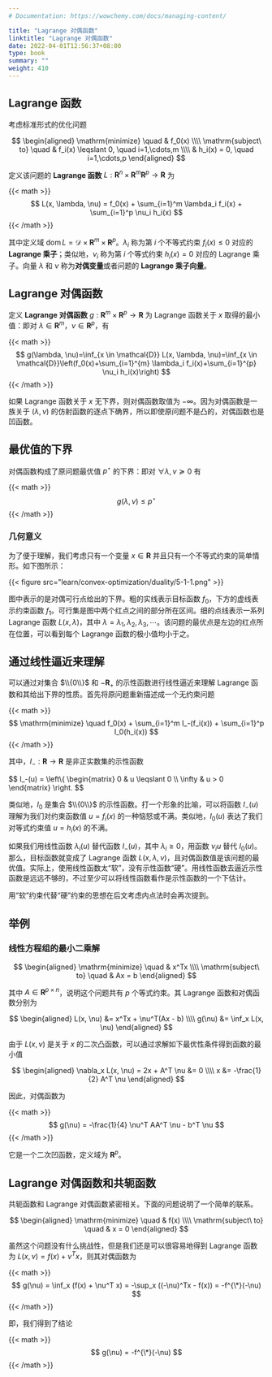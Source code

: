 ```yaml
---
# Documentation: https://wowchemy.com/docs/managing-content/

title: "Lagrange 对偶函数"
linktitle: "Lagrange 对偶函数"
date: 2022-04-01T12:56:37+08:00
type: book
summary: ""
weight: 410
---
```


<!--more-->

## Lagrange 函数

考虑标准形式的优化问题

$$
\begin{aligned}
    \mathrm{minimize} \quad & f_0(x) \\\\
    \mathrm{subject\ to} \quad & f_i(x) \leqslant 0, \quad i=1,\cdots,m \\\\
    & h_i(x) = 0, \quad i=1,\cdots,p
\end{aligned}
$$

定义该问题的 **Lagrange 函数** $L: \mathbf{R}^n \times \mathbf{R}^m \mathbf{R}^p \rightarrow \mathbf{R}$ 为

{{< math >}}
$$
L(x, \lambda, \nu) = f_0(x) + \sum_{i=1}^m \lambda_i f_i(x) + \sum_{i=1}^p \nu_i h_i(x)
$$
{{< /math >}}

其中定义域 $\operatorname{dom} L = \mathcal{D} \times \mathbf{R}^m \times \mathbf{R}^p$。$\lambda_i$ 称为第 $i$ 个不等式约束 $f_i(x) \leqslant 0$ 对应的 **Lagrange 乘子**；类似地，$\nu_i$ 称为第 $i$ 个等式约束 $h_i(x) = 0$ 对应的 Lagrange 乘子。向量 $\lambda$ 和 $\nu$ 称为**对偶变量**或者问题的 **Lagrange 乘子向量**。

## Lagrange 对偶函数

定义 **Lagrange 对偶函数** $g: \mathbf{R}^m \times \mathbf{R}^p \rightarrow \mathbf{R}$ 为 Lagrange 函数关于 $x$ 取得的最小值：即对 $\lambda \in \mathbf{R}^m$，$\nu \in \mathbf{R}^p$，有

{{< math >}}
$$
g(\lambda, \nu)=\inf_{x \in \mathcal{D}} L(x, \lambda, \nu)=\inf_{x \in \mathcal{D}}\left(f_0(x)+\sum_{i=1}^{m} \lambda_i f_i(x)+\sum_{i=1}^{p} \nu_i h_i(x)\right)
$$
{{< /math >}}

如果 Lagrange 函数关于 $x$ 无下界，则对偶函数取值为 $-\infty$。因为对偶函数是一族关于 $(\lambda, \nu)$ 的仿射函数的逐点下确界，所以即使原问题不是凸的，对偶函数也是凹函数。

## 最优值的下界

对偶函数构成了原问题最优值 $p^{\star}$ 的下界：即对 $\forall \lambda, \nu \succeq 0$ 有

{{< math >}}
$$
g(\lambda, \nu) \leqslant p^{\star}
$$
{{< /math >}}

### 几何意义

为了便于理解，我们考虑只有一个变量 $x \in \mathbf{R}$ 并且只有一个不等式约束的简单情形。如下图所示：

{{< figure src="learn/convex-optimization/duality/5-1-1.png" >}}

图中表示的是对偶可行点给出的下界。粗的实线表示目标函数 $f_0$，下方的虚线表示约束函数 $f_1$。可行集是图中两个红点之间的部分所在区间。细的点线表示一系列 Lagrange 函数 $L(x, \lambda)$，其中 $\lambda = \lambda_1, \lambda_2, \lambda_3, \cdots$。该问题的最优点是左边的红点所在位置，可以看到每个 Lagrange 函数的极小值均小于之。

## 通过线性逼近来理解

可以通过对集合 $\\{0\\}$ 和 $-\mathbf{R}_+$ 的示性函数进行线性逼近来理解 Lagrange 函数和其给出下界的性质。首先将原问题重新描述成一个无约束问题

{{< math >}}
$$
\mathrm{minimize} \quad f_0(x) + \sum_{i=1}^m I_-(f_i(x)) + \sum_{i=1}^p I_0(h_i(x))
$$
{{< /math >}}

其中，$I_-: \mathbf{R} \rightarrow \mathbf{R}$ 是非正实数集的示性函数

$$
I_-(u) = \left\\{
    \begin{matrix}
        0 & u \leqslant 0 \\\\
        \infty & u > 0
    \end{matrix}
\right.
$$

类似地，$I_0$ 是集合 $\\{0\\}$ 的示性函数。打一个形象的比喻，可以将函数 $I_-(u)$ 理解为我们对约束函数值 $u = f_i(x)$ 的一种恼怒或不满。类似地，$I_0(u)$ 表达了我们对等式约束值 $u = h_i(x)$ 的不满。

如果我们用线性函数 $\lambda_i(u)$ 替代函数 $I_-(u)$，其中 $\lambda_i \geqslant 0$，用函数 $\nu_i u$ 替代 $I_0(u)$。那么，目标函数就变成了 Lagrange 函数 $L(x, \lambda, \nu)$，且对偶函数值是该问题的最优值。实际上，使用线性函数太“软”，没有示性函数“硬”。用线性函数去逼近示性函数是远远不够的，不过至少可以将线性函数看作是示性函数的一个下估计。

用“软”约束代替“硬”约束的思想在后文考虑内点法时会再次提到。

## 举例

### 线性方程组的最小二乘解

$$
\begin{aligned}
    \mathrm{minimize} \quad & x^Tx \\\\
    \mathrm{subject\ to} \quad & Ax = b
\end{aligned}
$$

其中 $A \in \mathbf{R}^{p \times n}$，说明这个问题共有 $p$ 个等式约束。其 Lagrange 函数和对偶函数分别为

$$
\begin{aligned}
    L(x, \nu) &= x^Tx + \nu^T(Ax - b) \\\\
    g(\nu) &= \inf_x L(x, \nu)
\end{aligned}
$$

由于 $L(x, \nu)$ 是关于 $x$ 的二次凸函数，可以通过求解如下最优性条件得到函数的最小值

$$
\begin{aligned}
    \nabla_x L(x, \nu) = 2x + A^T \nu &= 0 \\\\
    x &= -\frac{1}{2} A^T \nu
\end{aligned}
$$

因此，对偶函数为

{{< math >}}
$$
g(\nu) = -\frac{1}{4} \nu^T AA^T \nu - b^T \nu
$$
{{< /math >}}

它是一个二次凹函数，定义域为 $\mathbf{R}^p$。

## Lagrange 对偶函数和共轭函数

共轭函数和 Lagrange 对偶函数紧密相关。下面的问题说明了一个简单的联系。

$$
\begin{aligned}
    \mathrm{minimize} \quad & f(x) \\\\
    \mathrm{subject\ to} \quad & x = 0
\end{aligned}
$$

虽然这个问题没有什么挑战性，但是我们还是可以很容易地得到 Lagrange 函数为 $L(x, \nu) = f(x) + \nu^T x$，则其对偶函数为

{{< math >}}
$$
g(\nu) = \inf_x (f(x) + \nu^T x) = -\sup_x ((-\nu)^Tx - f(x)) = -f^{\*}(-\nu)
$$
{{< /math >}}

即，我们得到了结论

{{< math >}}
$$
g(\nu) = -f^{\*}(-\nu)
$$
{{< /math >}}